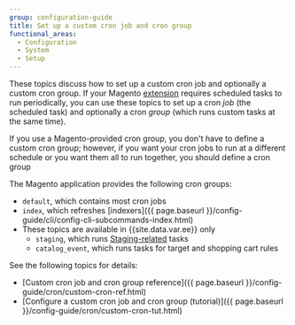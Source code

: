 ```yaml
---
group: configuration-guide
title: Set up a custom cron job and cron group
functional_areas:
  - Configuration
  - System
  - Setup
---
```


These topics discuss how to set up a custom cron job and optionally a custom cron group. If your Magento [extension](https://glossary.magento.com/extension) requires scheduled tasks to run periodically, you can use these topics to set up a cron *job* (the scheduled task) and optionally a cron *group* (which runs custom tasks at the same time).

If you use a Magento-provided cron group, you don't have to define a custom cron group; however, if you want your cron jobs to run at a different schedule or you want them all to run together, you should define a cron group

The Magento application provides the following cron groups:

*  `default`, which contains most cron jobs
*  `index`, which refreshes [indexers]({{ page.baseurl }}/config-guide/cli/config-cli-subcommands-index.html)
*  These topics are available in {{site.data.var.ee}} only
   *  `staging`, which runs [Staging-related](http://docs.magento.com/m2/ee/user_guide/cms/content-staging.html) tasks
   *  `catalog_event`, which runs tasks for target and shopping cart rules

See the following topics for details:

*  [Custom cron job and cron group reference]({{ page.baseurl }}/config-guide/cron/custom-cron-ref.html)
*  [Configure a custom cron job and cron group (tutorial)]({{ page.baseurl }}/config-guide/cron/custom-cron-tut.html)
